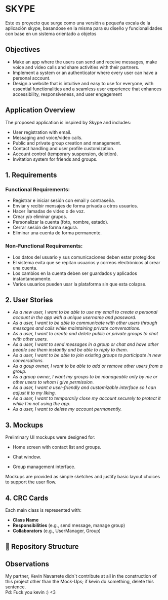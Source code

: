 # SKYPE

Este es proyecto que surge como una versión a pequeña excala de la aplicación skype, basandose en la misma para su diseño y funcionalidades con base en un sistema orientado a objetos

## Objectives

- Make an app where the users can send and receive messages, make voice and video calls and share activities with their partners.
- Implement a system or an authenticator where every user can have a personal account.
- Design a website that is intuitive and easy to use for everyone, with essential functionalities and a seamless user experience that enhances accessibility, responsiveness, and user engagement

## Application Overview

The proposed application is inspired by Skype and includes:
- User registration with email.
- Messaging and voice/video calls.
- Public and private group creation and management.
- Contact handling and user profile customization.
- Account control (temporary suspension, deletion).
- Invitation system for friends and groups.

## 1. Requirements

### Functional Requirements:

- Registrar e iniciar sesión con email y contraseña.
- Enviar y recibir mensajes de forma privada a otros usuarios.
- Hacer llamadas de video o de voz.
- Crear y/o eliminar grupos.
- Personalizar la cuenta (foto, nombre, estado).
- Cerrar sesión de forma segura.
- Eliminar una cuenta de forma permanente.

### Non-Functional Requirements:

- Los datos del usuario y sus comunicaciones deben estar protegidos
- El sistema evita que se repitan usuarios y correos electrónicos al crear una cuenta.
- Los cambios en la cuenta deben ser guardados y aplicados instantaneamente.
- Varios usuarios pueden usar la plataforma sin que esta colapse.

## 2. User Stories

- *As a new user, I want to be able to use my email to create a personal account in the app with a unique username and password.*
- *As a user, I want to be able to communicate with other users through messages and calls while maintaining private conversations.*
- *As a user, I want to create and delete public or private groups to chat with other users.*
- *As a user, I want to send messages in a group or chat and have other people see them instantly and be able to reply to them.*
- *As a user, I want to be able to join existing groups to participate in new conversations.*
- *As a goup owner, I want to be able to add or remove other users from a group.*
- *As a group owner, I want my groups to be manageable only by me or other users to whom I give permission.*
- *As a user, I want a user-friendly and customizable interface so I can adjust it to my liking.*
- *As a user, I want to temporarily close my account securely to protect it while I'm not using the app.*
- *As a user, I want to delete my account permanently.*

## 3. Mockups

Preliminary UI mockups were designed for:
- Home screen with contact list and groups.
  
- Chat window.
- Group management interface.

Mockups are provided as simple sketches and justify basic layout choices to support the user flow.

## 4. CRC Cards

Each main class is represented with:
- **Class Name**
- **Responsibilities** (e.g., send message, manage group)
- **Collaborators** (e.g., UserManager, Group)


## 📁 Repository Structure
## Observations
My partner, Kevin Navarrete didn´t contribute at all in the construction of this project other than the Mock-Ups; if kevin do something, delete this sentence.\
Pd: Fuck you kevin :) <3
